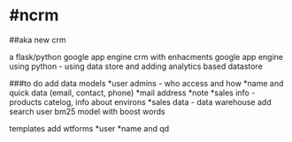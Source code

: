 #ncrm
====
##aka new crm 

a flask/python google app engine crm with enhacments
google app engine using python - using data store and adding analytics based datastore


###to do
add data models
    *user admins - who access and how
    *name and quick data (email, contact, phone)
    *mail address
    *note
    *sales info - products catelog, info about environs 
    *sales data - data warehouse 
add search user bm25 model with boost words

templates
    add wtforms
    *user
    *name and qd
    
